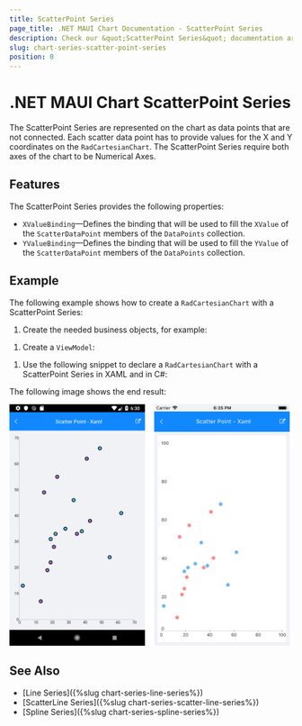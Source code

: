 ```yaml
---
title: ScatterPoint Series
page_title: .NET MAUI Chart Documentation - ScatterPoint Series
description: Check our &quot;ScatterPoint Series&quot; documentation article for Telerik Chart for .NET MAUI control.
slug: chart-series-scatter-point-series
position: 0
---
```


# .NET MAUI Chart ScatterPoint Series

The ScatterPoint Series are represented on the chart as data points that are not connected. Each scatter data point has to provide values for the X and Y coordinates on the `RadCartesianChart`. The ScatterPoint Series require both axes of the chart to be Numerical Axes.

## Features

The ScatterPoint Series provides the following properties:

- `XValueBinding`&mdash;Defines the binding that will be used to fill the `XValue` of the `ScatterDataPoint` members of the `DataPoints` collection.
- `YValueBinding`&mdash;Defines the binding that will be used to fill the `YValue` of the `ScatterDataPoint` members of the `DataPoints` collection.

## Example

The following example shows how to create a `RadCartesianChart` with a ScatterPoint Series:

1. Create the needed business objects, for example:

 <snippet id='numerical-data-model' />


1. Create a `ViewModel`:

 <snippet id='chart-series-series-numerical-view-model' />


1. Use the following snippet to declare a `RadCartesianChart` with a ScatterPoint Series in XAML and in C#:

 <snippet id='chart-series-scatterpoint-xaml' />



The following image shows the end result:

![Basic ScatterPointSeries](images/cartesian-scatter-point-series-basic-example.png)

## See Also

- [Line Series]({%slug chart-series-line-series%})
- [ScatterLine Series]({%slug chart-series-scatter-line-series%})
- [Spline Series]({%slug chart-series-spline-series%})

